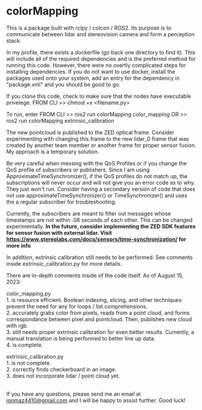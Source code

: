 # colorMapping

This is a package built with rclpy / colcon / ROS2. Its purpose is to communicate between lidar and stereovision camera and form a perception stack.

In my profile, there exists a dockerfile (go back one directory to find it). This will include all of the required dependencies and is the preferred method for running this code.
However, there were no overtly complicated steps for installing dependencies. If you do not want to use docker, install the packages used onto your system, add an entry for the dependency in "package.xml" and you should be good to go.

If you clone this code, check to make sure that the nodes have executable privelege. FROM CLI >> chmod +x <filename.py>

To run, enter FROM CLI >> ros2 run colorMapping color_mapping OR
                       >> ros2 run colorMapping extrinsic_calibration

The new pointcloud is published to the ZED optical frame. Consider experimenting with changing this frame to the new lidar_0 frame that was created by another team member or another frame for proper sensor fusion. My approach is a temporary solution.

Be very careful when messing with the QoS Profiles or if you change the QoS profile of subscribers or publishers. Since I am using ApproximateTimeSynchronizer(), if the QoS profiles do not match up,
the subscriptions will never occur and will not give you an error code as to why. They just won't run. Consider having a secondary version of code that does not use approximateTimeSynchronizer() or TimeSynchronizer() and uses the a regular subscriber for troubleshooting.

Currently, the subscribers are meant to filter out messages whose timestamps are not within .08 seconds of each other. This can be changed experimentally. <b>In the future, consider implementing the ZED SDK features for sensor fusion with external lidar. Visit <a>https://www.stereolabs.com/docs/sensors/time-synchronization/</a> for more info </b>

In addition, extrinsic calibration still needs to be performed. See comments inside extrinsic_calibration.py for more details.

There are in-depth comments inside of the code itself. As of August 15, 2023:

color_mapping.py <br>
      1. is resource efficient. Boolean indexing, slicing, and other techniques prevent the need for any for loops / list comprehensions. <br>
      2. accurately grabs color from pixels, reads from a point cloud, and forms correspondance between pixel and pointcloud. Then, publishes new cloud with rgb. <br>
      3. still needs proper extrinsic calibration for even better results. Currently, a manual translation is being performed to better line up data. <br>
      4. is complete.

extrinsic_calibration.py<br>
      1. is not complete.<br>
      2. correctly finds checkerboard in an image.<br>
      3. does not incorporate lidar / point cloud yet.<br><br>

If you have any questions, please send me an email at jonmaz4410@gmail.com and I will be happy to assist further. Good luck!

